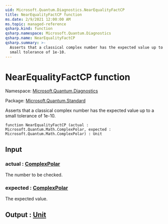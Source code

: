 ```yaml
---
uid: Microsoft.Quantum.Diagnostics.NearEqualityFactCP
title: NearEqualityFactCP function
ms.date: 2/9/2021 12:00:00 AM
ms.topic: managed-reference
qsharp.kind: function
qsharp.namespace: Microsoft.Quantum.Diagnostics
qsharp.name: NearEqualityFactCP
qsharp.summary: >-
  Asserts that a classical complex number has the expected value up to a
  small tolerance of 1e-10.
---
```


# NearEqualityFactCP function

Namespace: [Microsoft.Quantum.Diagnostics](xref:Microsoft.Quantum.Diagnostics)

Package: [Microsoft.Quantum.Standard](https://nuget.org/packages/Microsoft.Quantum.Standard)


Asserts that a classical complex number has the expected value up to asmall tolerance of 1e-10.

```qsharp
function NearEqualityFactCP (actual : Microsoft.Quantum.Math.ComplexPolar, expected : Microsoft.Quantum.Math.ComplexPolar) : Unit
```


## Input

### actual : [ComplexPolar](xref:Microsoft.Quantum.Math.ComplexPolar)

The number to be checked.


### expected : [ComplexPolar](xref:Microsoft.Quantum.Math.ComplexPolar)

The expected value.



## Output : [Unit](xref:microsoft.quantum.lang-ref.unit)

